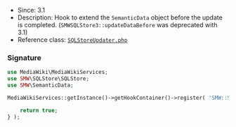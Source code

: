 * Since: 3.1
* Description: Hook to extend the `SemanticData` object before the update is completed. (`SMWSQLStore3::updateDataBefore` was deprecated with 3.1)
* Reference class: [`SQLStoreUpdater.php`][SQLStoreUpdater.php]

### Signature

```php
use MediaWiki\MediaWikiServices;
use SMW\SQLStore\SQLStore;
use SMW\SemanticData;

MediaWikiServices::getInstance()->getHookContainer()->register( 'SMW::SQLStore::BeforeDataUpdateComplete', function( SQLStore $store, SemanticData $semanticData ) {

	return true;
} );
```

[SQLStoreUpdater.php]:https://github.com/SemanticMediaWiki/SemanticMediaWiki/blob/master/src/SQLStore/SQLStoreUpdater.php